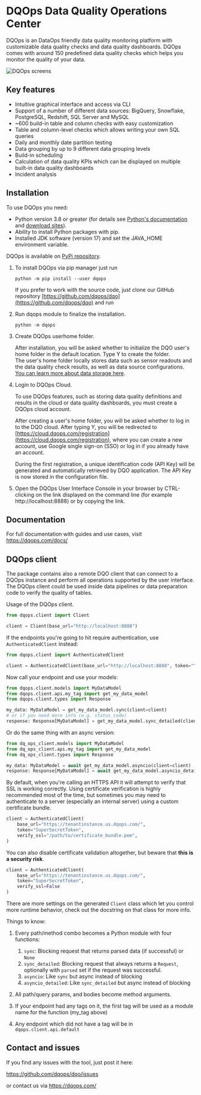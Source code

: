 # DQOps Data Quality Operations Center

DQOps is an DataOps friendly data quality monitoring platform with customizable data quality checks and data quality dashboards.
DQOps comes with around 150 predefined data quality checks which helps you monitor the quality of your data.

![DQOps screens](https://dqops.com/docs/images/dqo-screens.gif)

## Key features
- Intuitive graphical interface and access via CLI
- Support of a number of different data sources: BigQuery, Snowflake, PostgreSQL, Redshift, SQL Server and MySQL
- ~600 build-in table and column checks with easy customization
- Table and column-level checks which allows writing your own SQL queries
- Daily and monthly date partition testing
- Data grouping by up to 9 different data grouping levels
- Build-in scheduling
- Calculation of data quality KPIs which can be displayed on multiple built-in data quality dashboards
- Incident analysis

## Installation

To use DQOps you need:

- Python version 3.8 or greater (for details see [Python's documentation](https://www.python.org/doc/) and [download sites](https://www.python.org/downloads/)).
- Ability to install Python packages with pip.
- Installed JDK software (version 17) and set the JAVA_HOME environment variable.


DQOps is available on [PyPi repository](https://pypi.org/project/dqops/).

1. To install DQOps via pip manager just run

    ```
    python -m pip install --user dqops
    ```

   If you prefer to work with the source code, just clone our GitHub repository [https://github.com/dqops/dqo](https://github.com/dqops/dqo)
   and run

2. Run dqops module to finalize the installation.

    ```
    python -m dqops
    ```

3. Create DQOps userhome folder.

   After installation, you will be asked whether to initialize the DQO user's home folder in the default location. Type Y to create the folder.  
   The user's home folder locally stores data such as sensor readouts and the data quality check results, as well as data source configurations. [You can learn more about data storage here](https://dqops.com/docs/dqo-concepts/data-storage/data-storage/).

4. Login to DQOps Cloud.

   To use DQOps features, such as storing data quality definitions and results in the cloud or data quality dashboards, you
   must create a DQOps cloud account.

   After creating a user's home folder, you will be asked whether to log in to the DQO cloud. After typing Y, you will be
   redirected to [https://cloud.dqops.com/registration](https://cloud.dqops.com/registration), where you can create a new account, use Google single sign-on (SSO) or log in if you already have an account.

   During the first registration, a unique identification code (API Key) will be generated and automatically retrieved by DQO application.
   The API Key is now stored in the configuration file.

5. Open the DQOps User Interface Console in your browser by CTRL-clicking on the link displayed on the command line (for example http://localhost:8888)
   or by copying the link.

## Documentation

For full documentation with guides and use cases, visit https://dqops.com/docs/


## DQOps client
The package contains also a remote DQO client that can connect to a DQOps instance and perform all operations supported by the user interface.
The DQOps client could be used inside data pipelines or data preparation code to verify the quality of tables.

Usage of the DQOps client.

```python
from dqops.client import Client

client = Client(base_url="http://localhost:8888")
```

If the endpoints you're going to hit require authentication, use `AuthenticatedClient` instead:

```python
from dqops.client import AuthenticatedClient

client = AuthenticatedClient(base_url="http://localhost:8888", token="Your DQO API Key")
```

Now call your endpoint and use your models:

```python
from dqops.client.models import MyDataModel
from dqops.client.api.my_tag import get_my_data_model
from dqops.client.types import Response

my_data: MyDataModel = get_my_data_model.sync(client=client)
# or if you need more info (e.g. status_code)
response: Response[MyDataModel] = get_my_data_model.sync_detailed(client=client)
```

Or do the same thing with an async version:

```python
from dq_ops_client.models import MyDataModel
from dq_ops_client.api.my_tag import get_my_data_model
from dq_ops_client.types import Response

my_data: MyDataModel = await get_my_data_model.asyncio(client=client)
response: Response[MyDataModel] = await get_my_data_model.asyncio_detailed(client=client)
```

By default, when you're calling an HTTPS API it will attempt to verify that SSL is working correctly. Using certificate verification is highly recommended most of the time, but sometimes you may need to authenticate to a server (especially an internal server) using a custom certificate bundle.

```python
client = AuthenticatedClient(
    base_url="https://tenantinstance.us.dqops.com/", 
    token="SuperSecretToken",
    verify_ssl="/path/to/certificate_bundle.pem",
)
```

You can also disable certificate validation altogether, but beware that **this is a security risk**.

```python
client = AuthenticatedClient(
    base_url="https://tenantinstance.us.dqops.com/", 
    token="SuperSecretToken", 
    verify_ssl=False
)
```

There are more settings on the generated `Client` class which let you control more runtime behavior, check out the docstring on that class for more info.

Things to know:
1. Every path/method combo becomes a Python module with four functions:
   1. `sync`: Blocking request that returns parsed data (if successful) or `None`
   1. `sync_detailed`: Blocking request that always returns a `Request`, optionally with `parsed` set if the request was successful.
   1. `asyncio`: Like `sync` but async instead of blocking
   1. `asyncio_detailed`: Like `sync_detailed` but async instead of blocking

1. All path/query params, and bodies become method arguments.
1. If your endpoint had any tags on it, the first tag will be used as a module name for the function (my_tag above)
1. Any endpoint which did not have a tag will be in `dqops.client.api.default`


## Contact and issues

If you find any issues with the tool, just post it here:

https://github.com/dqops/dqo/issues

or contact us via https://dqops.com/

